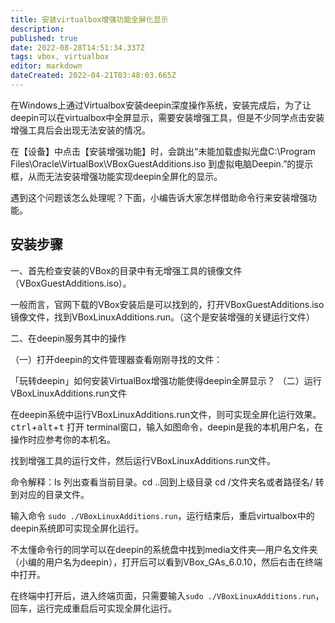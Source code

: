 ```yaml
---
title: 安装virtualbox增强功能全屏化显示
description: 
published: true
date: 2022-08-28T14:51:34.337Z
tags: vbox, virtualbox
editor: markdown
dateCreated: 2022-04-21T03:48:03.665Z
---
```


在Windows上通过Virtualbox安装deepin深度操作系统，安装完成后，为了让deepin可以在virtualbox中全屏显示，需要安装增强工具，但是不少同学点击安装增强工具后会出现无法安装的情况。

在【设备】中点击【安装增强功能】时，会跳出“未能加载虚拟光盘C:\Program Files\Oracle\VirtualBox\VBoxGuestAdditions.iso 到虚拟电脑Deepin.”的提示框，从而无法安装增强功能实现deepin全屏化的显示。

遇到这个问题该怎么处理呢？下面，小编告诉大家怎样借助命令行来安装增强功能。

## 安装步骤
一、首先检查安装的VBox的目录中有无增强工具的镜像文件（VBoxGuestAdditions.iso）。

一般而言，官网下载的VBox安装后是可以找到的，打开VBoxGuestAdditions.iso镜像文件，找到VBoxLinuxAdditions.run。（这个是安装增强的关键运行文件）

二、在deepin服务其中的操作

（一）打开deepin的文件管理器查看刚刚寻找的文件：

「玩转deepin」如何安装VirtualBox增强功能使得deepin全屏显示？
（二）运行VBoxLinuxAdditions.run文件

在deepin系统中运行VBoxLinuxAdditions.run文件，则可实现全屏化运行效果。<kbd>ctrl</kbd>+<kbd>alt</kbd>+<kbd>t</kbd> 打开 terminal窗口，输入如图命令，deepin是我的本机用户名，在操作时应参考你的本机名。

找到增强工具的运行文件，然后运行VBoxLinuxAdditions.run文件。

命令解释：ls 列出查看当前目录。cd ..回到上级目录 cd /文件夹名或者路径名/ 转到对应的目录文件。

输入命令 `sudo ./VBoxLinuxAdditions.run`，运行结束后，重启virtualbox中的deepin系统即可实现全屏化运行。

不太懂命令行的同学可以在deepin的系统盘中找到media文件夹—用户名文件夹（小编的用户名为deepin），打开后可以看到VBox_GAs_6.0.10，然后右击在终端中打开。

在终端中打开后，进入终端页面，只需要输入`sudo ./VBoxLinuxAdditions.run`，回车，运行完成重启后可实现全屏化运行。
